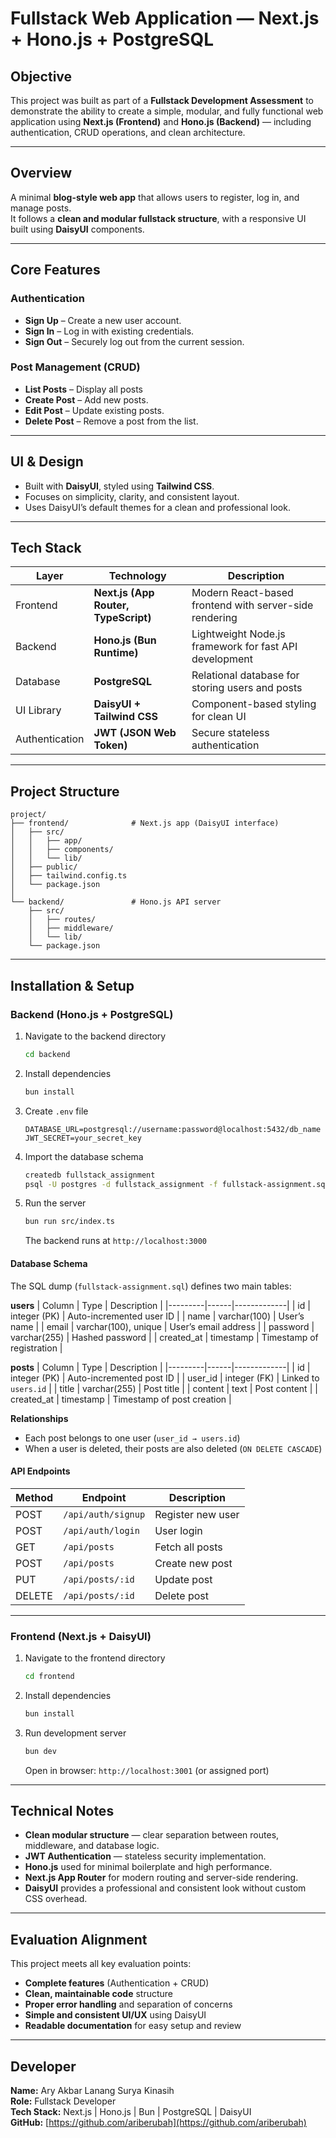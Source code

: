 # Fullstack Web Application — Next.js + Hono.js + PostgreSQL

## Objective

This project was built as part of a **Fullstack Development Assessment** to demonstrate the ability to create a simple, modular, and fully functional web application using **Next.js (Frontend)** and **Hono.js (Backend)** — including authentication, CRUD operations, and clean architecture.

---

## Overview

A minimal **blog-style web app** that allows users to register, log in, and manage posts.  
It follows a **clean and modular fullstack structure**, with a responsive UI built using **DaisyUI** components.

---

## Core Features

### Authentication
- **Sign Up** – Create a new user account.  
- **Sign In** – Log in with existing credentials.  
- **Sign Out** – Securely log out from the current session.  

### Post Management (CRUD)
- **List Posts** – Display all posts
- **Create Post** – Add new posts.  
- **Edit Post** – Update existing posts.  
- **Delete Post** – Remove a post from the list.  

---

## UI & Design

- Built with **DaisyUI**, styled using **Tailwind CSS**.  
- Focuses on simplicity, clarity, and consistent layout.  
- Uses DaisyUI’s default themes for a clean and professional look.

---

## Tech Stack

| Layer | Technology | Description |
|-------|-------------|-------------|
| Frontend | **Next.js (App Router, TypeScript)** | Modern React-based frontend with server-side rendering |
| Backend | **Hono.js (Bun Runtime)** | Lightweight Node.js framework for fast API development |
| Database | **PostgreSQL** | Relational database for storing users and posts |
| UI Library | **DaisyUI + Tailwind CSS** | Component-based styling for clean UI |
| Authentication | **JWT (JSON Web Token)** | Secure stateless authentication |

---

## Project Structure

```
project/
├── frontend/              # Next.js app (DaisyUI interface)
│   ├── src/
│   │   ├── app/
│   │   ├── components/
│   │   └── lib/
│   ├── public/
│   ├── tailwind.config.ts
│   └── package.json
│
└── backend/               # Hono.js API server
    ├── src/
    │   ├── routes/
    │   ├── middleware/
    │   └── lib/
    └── package.json
```

---

## Installation & Setup

### Backend (Hono.js + PostgreSQL)

1. Navigate to the backend directory
   ```bash
   cd backend
   ```

2. Install dependencies
   ```bash
   bun install
   ```

3. Create `.env` file
   ```env
   DATABASE_URL=postgresql://username:password@localhost:5432/db_name
   JWT_SECRET=your_secret_key
   ```

4. Import the database schema
   ```bash
   createdb fullstack_assignment
   psql -U postgres -d fullstack_assignment -f fullstack-assignment.sql
   ```

5. Run the server
   ```bash
   bun run src/index.ts
   ```
   The backend runs at `http://localhost:3000`

#### Database Schema

The SQL dump (`fullstack-assignment.sql`) defines two main tables:

**users**
| Column | Type | Description |
|---------|------|-------------|
| id | integer (PK) | Auto-incremented user ID |
| name | varchar(100) | User’s name |
| email | varchar(100), unique | User’s email address |
| password | varchar(255) | Hashed password |
| created_at | timestamp | Timestamp of registration |

**posts**
| Column | Type | Description |
|---------|------|-------------|
| id | integer (PK) | Auto-incremented post ID |
| user_id | integer (FK) | Linked to `users.id` |
| title | varchar(255) | Post title |
| content | text | Post content |
| created_at | timestamp | Timestamp of post creation |

**Relationships**
- Each post belongs to one user (`user_id → users.id`)
- When a user is deleted, their posts are also deleted (`ON DELETE CASCADE`)

#### API Endpoints

| Method | Endpoint | Description |
|--------|-----------|-------------|
| POST | `/api/auth/signup` | Register new user |
| POST | `/api/auth/login` | User login |
| GET | `/api/posts` | Fetch all posts |
| POST | `/api/posts` | Create new post |
| PUT | `/api/posts/:id` | Update post |
| DELETE | `/api/posts/:id` | Delete post |

---

### Frontend (Next.js + DaisyUI)

1. Navigate to the frontend directory
   ```bash
   cd frontend
   ```

2. Install dependencies
   ```bash
   bun install
   ```

3. Run development server
   ```bash
   bun dev
   ```
   Open in browser: `http://localhost:3001` (or assigned port)

---

## Technical Notes

- **Clean modular structure** — clear separation between routes, middleware, and database logic.  
- **JWT Authentication** — stateless security implementation.  
- **Hono.js** used for minimal boilerplate and high performance.  
- **Next.js App Router** for modern routing and server-side rendering.  
- **DaisyUI** provides a professional and consistent look without custom CSS overhead.

---

## Evaluation Alignment

This project meets all key evaluation points:
- **Complete features** (Authentication + CRUD)  
- **Clean, maintainable code** structure  
- **Proper error handling** and separation of concerns  
- **Simple and consistent UI/UX** using DaisyUI  
- **Readable documentation** for easy setup and review  

---

## Developer

**Name:** Ary Akbar Lanang Surya Kinasih  
**Role:** Fullstack Developer  
**Tech Stack:** Next.js | Hono.js | Bun | PostgreSQL | DaisyUI  
**GitHub:** [https://github.com/ariberubah](https://github.com/ariberubah)
